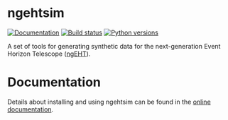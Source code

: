 # ngehtsim

[![Documentation](https://img.shields.io/badge/docs-dev-blue.svg)](https://smithsonian.github.io/ngehtsim/)
[![Build status](https://github.com/Smithsonian/ngehtsim/actions/workflows/run_CI.yml/badge.svg)](https://github.com/Smithsonian/ngehtsim/actions)
[![Python versions](https://img.shields.io/badge/python-3.8|3.9|3.10-blue.svg)](https://github.com/Smithsonian/ngehtsim)

A set of tools for generating synthetic data for the next-generation Event Horizon Telescope ([ngEHT](https://www.ngeht.org)).

# Documentation

Details about installing and using ngehtsim can be found in the [online documentation](https://smithsonian.github.io/ngehtsim/).